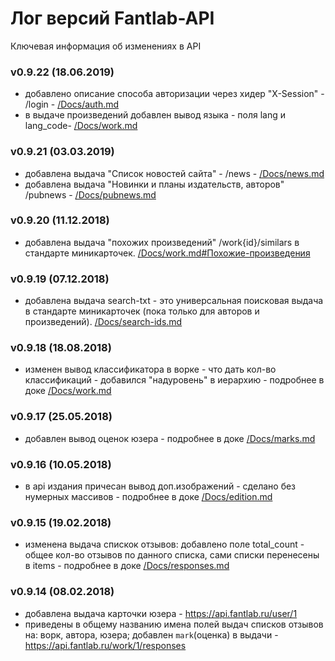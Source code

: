 # Лог версий Fantlab-API
Ключевая информация об изменениях в API

### v0.9.22 (18.06.2019)
 * добавлено описание способа авторизации через хидер "X-Session" - /login - [/Docs/auth.md](/Docs/auth.md)
 * в выдаче произведений добавлен вывод языка - поля lang и lang_code- [/Docs/work.md](/Docs/work.md)

### v0.9.21 (03.03.2019)
 * добавлена выдача "Список новостей сайта" - /news - [/Docs/news.md](/Docs/news.md)
 * добавлена выдача "Новинки и планы издательств, авторов" /pubnews - [/Docs/pubnews.md](/Docs/pubnews.md)

### v0.9.20 (11.12.2018)
 * добавлена выдача "похожих произведений" /work{id}/similars в стандарте миникарточек. [/Docs/work.md#Похожие-произведения](/Docs/work.md#Похожие-произведения)


### v0.9.19 (07.12.2018)
 * добавлена выдача search-txt - это универсальная поисковая выдача в стандарте миникарточек (пока только для авторов и произведений). [/Docs/search-ids.md](/Docs/search-ids.md)


### v0.9.18 (18.08.2018)
 * изменен вывод классификатора в ворке - что дать кол-во классификаций - добавился "надуровень" в иерархию - подробнее в доке [/Docs/work.md](/Docs/work.md)


### v0.9.17 (25.05.2018)
 * добавлен вывод оценок юзера - подробнее в доке [/Docs/marks.md](/Docs/marks.md)

### v0.9.16 (10.05.2018)
 * в api издания причесан вывод доп.изображений - сделано без нумерных массивов - подробнее в доке [/Docs/edition.md](/Docs/edition.md)

### v0.9.15 (19.02.2018)
 * изменена выдача спискок отзывов: добавлено поле total_count - общее кол-во отзывов по данного списка, сами списки перенесены в items - подробнее в доке [/Docs/responses.md](/Docs/responses.md)
 

### v0.9.14 (08.02.2018)
 * добавлена выдача карточки юзера - https://api.fantlab.ru/user/1
 * приведены в общему названию имена полей выдач списков отзывов на: ворк, автора, юзера; добавлен `mark`(оценка) в выдачи - https://api.fantlab.ru/work/1/responses

